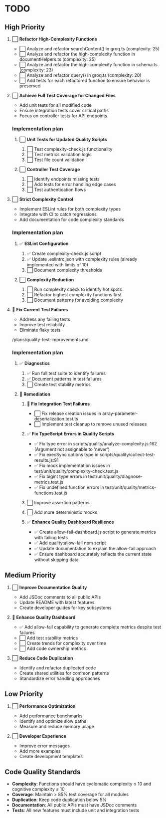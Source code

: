 # TODO

## High Priority
1. ⃞ **Refactor High-Complexity Functions**
   - ⃞ Analyze and refactor searchContent() in groq.ts (complexity: 25)
   - ⃞ Analyze and refactor the high-complexity function in documentHelpers.ts (complexity: 25)
   - ⃞ Analyze and refactor the high-complexity function in schema.ts (complexity: 23)
   - ⃞ Analyze and refactor query() in groq.ts (complexity: 20)
   - ⃞ Add tests for each refactored function to ensure behavior is preserved

2. ⃞ **Achieve Full Test Coverage for Changed Files**
    - Add unit tests for all modified code
    - Ensure integration tests cover critical paths
    - Focus on controller tests for API endpoints

    ### Implementation plan
    1. ⃞ **Unit Tests for Updated Quality Scripts**
         1. ⃞ Test complexity-check.js functionality
         2. ⃞ Test metrics validation logic
         3. ⃞ Test file count validation
         
    2. ⃞ **Controller Test Coverage**
         1. ⃞ Identify endpoints missing tests
         2. ⃞ Add tests for error handling edge cases
         3. ⃞ Test authentication flows

3. ⃞ **Strict Complexity Control**
    - Implement ESLint rules for both complexity types
    - Integrate with CI to catch regressions
    - Add documentation for code complexity standards

    ### Implementation plan
    1. ✅ **ESLint Configuration**
         1. ✅ Create complexity-check.js script
         2. ✅ Update .eslintrc.json with complexity rules (already implemented with limits of 10)
         3. ⃞ Document complexity thresholds
         
    2. ⃞ **Complexity Reduction**
         1. ⃞ Run complexity check to identify hot spots
         2. ⃞ Refactor highest complexity functions first
         3. ⃞ Document patterns for avoiding complexity

4. 🔄 **Fix Current Test Failures**
    - Address any failing tests
    - Improve test reliability
    - Eliminate flaky tests

    /plans/quality-test-improvements.md

    ### Implementation plan
    1. ✅ **Diagnostics**
         1. ✅ Run full test suite to identify failures
         2. ✅ Document patterns in test failures
         3. ⃞ Create test stability metrics
         
    2. 🔄 **Remediation**
         1. 🔄 **Fix Integration Test Failures**
            - ⃞ Fix release creation issues in array-parameter-deserialization.test.ts
            - ⃞ Implement test cleanup to remove unused releases
         
         2. ✅ **Fix TypeScript Errors in Quality Scripts**
            - ✅ Fix type error in scripts/quality/analyze-complexity.js:162 (Argument not assignable to 'never')
            - ✅ Fix execSync options type in scripts/quality/collect-test-results.js:91
            - ✅ Fix mock implementation issues in test/unit/quality/complexity-check.test.js
            - ✅ Fix bigint type errors in test/unit/quality/diagnose-metrics.test.js
            - ✅ Fix undefined function errors in test/unit/quality/metrics-functions.test.js
           
         3. ⃞ Improve assertion patterns
         4. ⃞ Add more deterministic mocks
         
         5. ✅ **Enhance Quality Dashboard Resilience**
            - ✅ Create allow-fail-dashboard.js script to generate metrics with failing tests
            - ✅ Add quality:allow-fail npm script
            - ✅ Update documentation to explain the allow-fail approach
            - ✅ Ensure dashboard accurately reflects the current state without skipping data

## Medium Priority
1. ⃞ **Improve Documentation Quality**
    - Add JSDoc comments to all public APIs
    - Update README with latest features
    - Create developer guides for key subsystems

2. 🔄 **Enhance Quality Dashboard**
    - ✅ Add allow-fail capability to generate complete metrics despite test failures
    - ⃞ Add test stability metrics
    - ⃞ Create trends for complexity over time
    - ⃞ Add code ownership metrics

3. ⃞ **Reduce Code Duplication**
    - Identify and refactor duplicated code
    - Create shared utilities for common patterns
    - Standardize error handling approaches

## Low Priority
1. ⃞ **Performance Optimization**
    - Add performance benchmarks
    - Identify and optimize slow paths
    - Measure and reduce memory usage

2. ⃞ **Developer Experience**
    - Improve error messages
    - Add more examples
    - Create development templates

## Code Quality Standards
- **Complexity**: Functions should have cyclomatic complexity ≤ 10 and cognitive complexity ≤ 10
- **Coverage**: Maintain > 85% test coverage for all modules
- **Duplication**: Keep code duplication below 5%
- **Documentation**: All public APIs must have JSDoc comments
- **Tests**: All new features must include unit and integration tests

